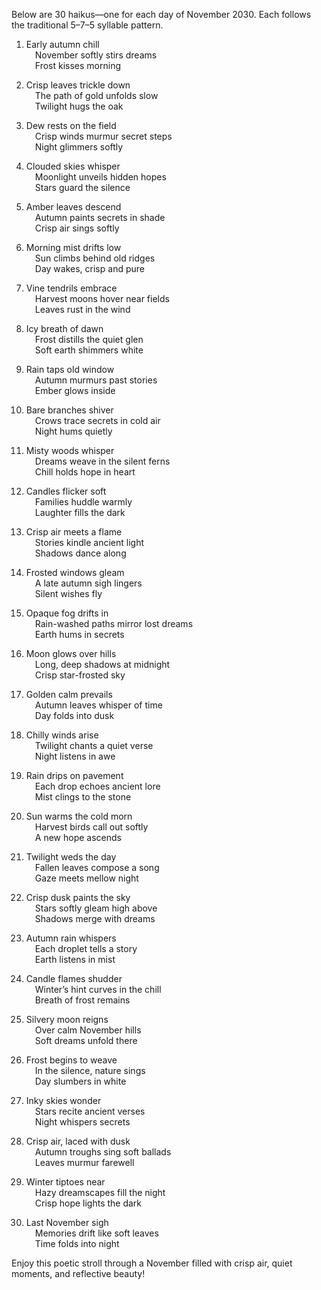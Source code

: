 Below are 30 haikus—one for each day of November 2030. Each follows the traditional 5–7–5 syllable pattern.

1. Early autumn chill  
 November softly stirs dreams  
 Frost kisses morning  

2. Crisp leaves trickle down  
 The path of gold unfolds slow  
 Twilight hugs the oak  

3. Dew rests on the field  
 Crisp winds murmur secret steps  
 Night glimmers softly  

4. Clouded skies whisper  
 Moonlight unveils hidden hopes  
 Stars guard the silence  

5. Amber leaves descend  
 Autumn paints secrets in shade  
 Crisp air sings softly  

6. Morning mist drifts low  
 Sun climbs behind old ridges  
 Day wakes, crisp and pure  

7. Vine tendrils embrace  
 Harvest moons hover near fields  
 Leaves rust in the wind  

8. Icy breath of dawn  
 Frost distills the quiet glen  
 Soft earth shimmers white  

9. Rain taps old window  
 Autumn murmurs past stories  
 Ember glows inside  

10. Bare branches shiver  
 Crows trace secrets in cold air  
 Night hums quietly  

11. Misty woods whisper  
 Dreams weave in the silent ferns  
 Chill holds hope in heart  

12. Candles flicker soft  
 Families huddle warmly  
 Laughter fills the dark  

13. Crisp air meets a flame  
 Stories kindle ancient light  
 Shadows dance along  

14. Frosted windows gleam  
 A late autumn sigh lingers  
 Silent wishes fly  

15. Opaque fog drifts in  
 Rain-washed paths mirror lost dreams  
 Earth hums in secrets  

16. Moon glows over hills  
 Long, deep shadows at midnight  
 Crisp star-frosted sky  

17. Golden calm prevails  
 Autumn leaves whisper of time  
 Day folds into dusk  

18. Chilly winds arise  
 Twilight chants a quiet verse  
 Night listens in awe  

19. Rain drips on pavement  
 Each drop echoes ancient lore  
 Mist clings to the stone  

20. Sun warms the cold morn  
 Harvest birds call out softly  
 A new hope ascends  

21. Twilight weds the day  
 Fallen leaves compose a song  
 Gaze meets mellow night  

22. Crisp dusk paints the sky  
 Stars softly gleam high above  
 Shadows merge with dreams  

23. Autumn rain whispers  
 Each droplet tells a story  
 Earth listens in mist  

24. Candle flames shudder  
 Winter’s hint curves in the chill  
 Breath of frost remains  

25. Silvery moon reigns  
 Over calm November hills  
 Soft dreams unfold there  

26. Frost begins to weave  
 In the silence, nature sings  
 Day slumbers in white  

27. Inky skies wonder  
 Stars recite ancient verses  
 Night whispers secrets  

28. Crisp air, laced with dusk  
 Autumn troughs sing soft ballads  
 Leaves murmur farewell  

29. Winter tiptoes near  
 Hazy dreamscapes fill the night  
 Crisp hope lights the dark  

30. Last November sigh  
 Memories drift like soft leaves  
 Time folds into night  

Enjoy this poetic stroll through a November filled with crisp air, quiet moments, and reflective beauty!
